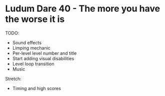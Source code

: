 Ludum Dare 40 - The more you have the worse it is
=================================================

TODO:
* Sound effects
* Limping mechanic
* Per-level level number and title
* Start adding visual disabilities
* Level loop transition
* Music

Stretch:
* Timing and high scores